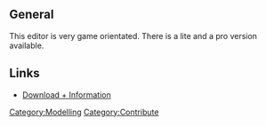 ## General

This editor is very game orientated. There is a lite and a pro version
available.

## Links

- [Download +
  Information](http://www.delgine.com/index.php?filename=product_deled)

[Category:Modelling](Category:Modelling "wikilink")
[Category:Contribute](Category:Contribute "wikilink")
